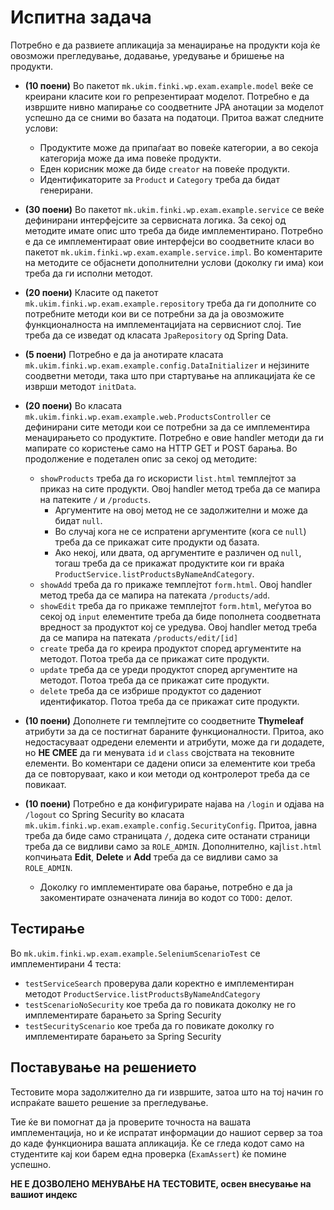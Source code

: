 # Испитна задача

Потребно е да развиете апликација за менаџирање на продукти која ќе овозможи прегледување, додавање, уредување и бришење 
на продукти. 

- **(10 поени)** Во пакетот `mk.ukim.finki.wp.exam.example.model` веќе се креирани класите кои го репрезентираат моделот. 
Потребно е да извршите нивно мапирање со соодветните JPA анотации за моделот успешно да се сними во базата на податоци. 
Притоа важат следните услови: 
  - Продуктите може да припаѓаат во повеќе категории, а во секоја категорија може да има повеќе продукти.
  - Еден корисник може да биде `creator` на повеќе продукти. 
  - Идентификаторите за `Product` и `Category` треба да бидат генерирани. 

- **(30 поени)** Во пакетот `mk.ukim.finki.wp.exam.example.service` се веќе дефинирани интерфејсите за сервисната логика. 
За секој од методите имате опис што треба да биде имплементирано. Потребно е да се имплементираат овие интерфејси во 
соодветните класи во пакетот `mk.ukim.finki.wp.exam.example.service.impl`. Во коментарите на методите се објаснети 
дополнителни услови (доколку ги има) кои треба да ги исполни методот. 

- **(20 поени)** Класите од пакетот `mk.ukim.finki.wp.exam.example.repository` треба да ги дополните со потребните методи 
кои ви се потребни за да ја овозможите функционалноста на имплементацијата на сервисниот слој. Тие треба да се изведат 
од класата `JpaRepository` од Spring Data. 

- **(5 поени)** Потребно е да ја анотирате класата `mk.ukim.finki.wp.exam.example.config.DataInitializer` и нејзините 
соодветни методи, така што при стартување на апликацијата ќе се изврши методот `initData`.

- **(20 поени)** Во класата `mk.ukim.finki.wp.exam.example.web.ProductsController` се дефинирани сите методи кои се 
потребни за да се имплементира менаџирањето со продуктите. Потребно е овие handler методи да ги мапирате со користење 
само на HTTP GET и POST барања. Во продолжение е подетален опис за секој од методите:  
     - `showProducts` треба да го искористи `list.html` темплејтот за приказ на сите продукти. Овој handler метод треба да 
     се мапира на патеките `/` и `/products`. 
       - Аргументите на овој метод не се задолжителни и може да бидат `null`. 
       - Во случај кога не се испратени аргументите (кога се `null`) треба да се прикажат сите продукти од базата. 
       - Ако некој, или двата, од аргументите е различен од `null`, тогаш треба да се прикажат продуктите кои ги враќа 
       `ProductService.listProductsByNameAndCategory`.  
     - `showAdd` треба да го прикаже темплејтот `form.html`. Овој handler метод треба да се мапира на патеката `/products/add`. 
     - `showEdit` треба да го прикаже темплејтот `form.html`, меѓутоа во секој од `input` елементите треба да биде пополнета 
     соодветната вредност за продуктот кој се уредува. Овој handler метод треба да се мапира на патеката `/products/edit/[id]`
     - `create` треба да го креира продуктот според аргументите на методот. Потоа треба да се прикажат сите продукти.
     - `update` треба да се уреди продуктот според аргументите на методот. Потоа треба да се прикажат сите продукти.
     - `delete` треба да се избрише продуктот со дадениот идентификатор. Потоа треба да се прикажат сите продукти. 
     
 - **(10 поени)** Дополнете ги темплејтите со соодветните **Thymeleaf** атрибути за да се постигнат бараните функционалности. 
 Притоа, ако недостасуваат одредени елементи и атрибути, може да ги додадете, но **НЕ СМЕЕ** да ги менувата `id` и 
 `class` својствата на тековните елементи. Во коментари се дадени описи за елементите кои треба да се повторуваат, како 
 и кои методи од контролерот треба да се повикаат.   
 
 - **(10 поени)** Потребно е да конфигурирате најава на `/login` и одјава на `/logout` со Spring Security во класата 
 `mk.ukim.finki.wp.exam.example.config.SecurityConfig`. Притоа, јавна треба да биде само страницата `/`, додека сите 
 останати страници треба да се видливи само за `ROLE_ADMIN`. Дополнително, кај`list.html` копчињата **Edit**, **Delete** 
 и **Add** треба да се видливи само за `ROLE_ADMIN`.
    - Доколку го имплементирате ова барање, потребно е да ја закоментирате означената линија во кодот со `TODO:` делот.
 
   
## Тестирање
Во `mk.ukim.finki.wp.exam.example.SeleniumScenarioTest` се имплементирани 4 теста: 
- `testServiceSearch` проверува дали коректно е имплементиран методот `ProductService.listProductsByNameAndCategory`
- `testScenarioNoSecurity` кое треба да го повиката доколку не го имплементирате барањето за Spring Security
- `testSecurityScenario` кое треба да го повикате доколку го имплементирате барањето за Spring Security

## Поставување на решението
Тестовите мора задолжително да ги извршите, затоа што на тој начин го испраќате вашето решение за прегледување. 

Тие ќе ви помогнат да ја проверите точноста на вашата имплементација, но и ќе испратат информации до нашиот сервер за тоа 
до каде функционира вашата апликација. Ќе се гледа кодот само на студентите кај кои барем една проверка (`ExamAssert`) 
ќе помине успешно. 

**НЕ Е ДОЗВОЛЕНО МЕНУВАЊЕ НА ТЕСТОВИТЕ, освен внесување на вашиот индекс**
   
